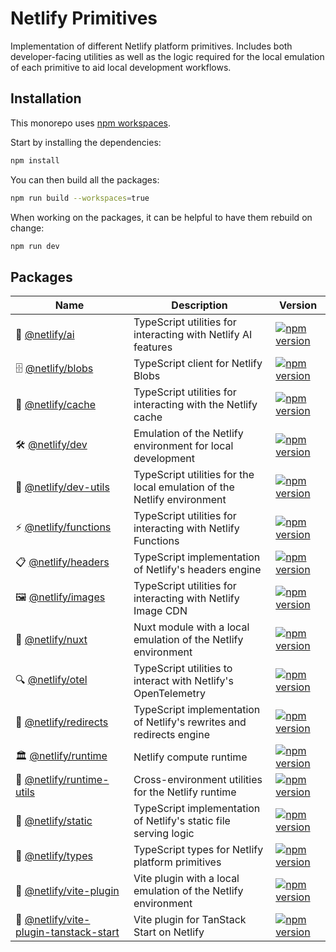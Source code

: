 # Netlify Primitives

Implementation of different Netlify platform primitives. Includes both developer-facing utilities as well as the logic
required for the local emulation of each primitive to aid local development workflows.

## Installation

This monorepo uses [npm workspaces](https://docs.npmjs.com/cli/v7/using-npm/workspaces/).

Start by installing the dependencies:

```sh
npm install
```

You can then build all the packages:

```sh
npm run build --workspaces=true
```

When working on the packages, it can be helpful to have them rebuild on change:

```sh
npm run dev
```

## Packages

| Name                                                                          | Description                                                             | Version                                                                                                                                    |
| ----------------------------------------------------------------------------- | ----------------------------------------------------------------------- | ------------------------------------------------------------------------------------------------------------------------------------------ |
| 🤖 [@netlify/ai](packages/ai)                                                 | TypeScript utilities for interacting with Netlify AI features           | [![npm version](https://img.shields.io/npm/v/@netlify/ai.svg)](https://www.npmjs.com/package/@netlify/ai)                                  |
| 🗄️ [@netlify/blobs](packages/blobs)                                           | TypeScript client for Netlify Blobs                                     | [![npm version](https://img.shields.io/npm/v/@netlify/blobs.svg)](https://www.npmjs.com/package/@netlify/blobs)                            |
| 💾 [@netlify/cache](packages/cache)                                           | TypeScript utilities for interacting with the Netlify cache             | [![npm version](https://img.shields.io/npm/v/@netlify/cache.svg)](https://www.npmjs.com/package/@netlify/cache)                            |
| 🛠️ [@netlify/dev](packages/dev)                                               | Emulation of the Netlify environment for local development              | [![npm version](https://img.shields.io/npm/v/@netlify/dev.svg)](https://www.npmjs.com/package/@netlify/dev)                                |
| 🔧 [@netlify/dev-utils](packages/dev-utils)                                   | TypeScript utilities for the local emulation of the Netlify environment | [![npm version](https://img.shields.io/npm/v/@netlify/dev-utils.svg)](https://www.npmjs.com/package/@netlify/dev-utils)                    |
| ⚡ [@netlify/functions](packages/functions)                                   | TypeScript utilities for interacting with Netlify Functions             | [![npm version](https://img.shields.io/npm/v/@netlify/functions.svg)](https://www.npmjs.com/package/@netlify/functions)                    |
| 📋 [@netlify/headers](packages/headers)                                       | TypeScript implementation of Netlify's headers engine                   | [![npm version](https://img.shields.io/npm/v/@netlify/headers.svg)](https://www.npmjs.com/package/@netlify/headers)                        |
| 🖼️ [@netlify/images](packages/images)                                         | TypeScript utilities for interacting with Netlify Image CDN             | [![npm version](https://img.shields.io/npm/v/@netlify/images.svg)](https://www.npmjs.com/package/@netlify/images)                          |
| 🚀 [@netlify/nuxt](packages/nuxt-module)                                      | Nuxt module with a local emulation of the Netlify environment           | [![npm version](https://img.shields.io/npm/v/@netlify/nuxt.svg)](https://www.npmjs.com/package/@netlify/nuxt)                              |
| 🔍 [@netlify/otel](packages/otel)                                             | TypeScript utilities to interact with Netlify's OpenTelemetry           | [![npm version](https://img.shields.io/npm/v/@netlify/otel.svg)](https://www.npmjs.com/package/@netlify/otel)                              |
| 🔄 [@netlify/redirects](packages/redirects)                                   | TypeScript implementation of Netlify's rewrites and redirects engine    | [![npm version](https://img.shields.io/npm/v/@netlify/redirects.svg)](https://www.npmjs.com/package/@netlify/redirects)                    |
| 🏛️ [@netlify/runtime](packages/runtime)                                       | Netlify compute runtime                                                 | [![npm version](https://img.shields.io/npm/v/@netlify/runtime.svg)](https://www.npmjs.com/package/@netlify/runtime)                        |
| 🔨 [@netlify/runtime-utils](packages/runtime-utils)                           | Cross-environment utilities for the Netlify runtime                     | [![npm version](https://img.shields.io/npm/v/@netlify/runtime-utils.svg)](https://www.npmjs.com/package/@netlify/runtime-utils)            |
| 📁 [@netlify/static](packages/static)                                         | TypeScript implementation of Netlify's static file serving logic        | [![npm version](https://img.shields.io/npm/v/@netlify/static.svg)](https://www.npmjs.com/package/@netlify/static)                          |
| 🔢 [@netlify/types](packages/types)                                           | TypeScript types for Netlify platform primitives                        | [![npm version](https://img.shields.io/npm/v/@netlify/types.svg)](https://www.npmjs.com/package/@netlify/types)                            |
| 🔌 [@netlify/vite-plugin](packages/vite-plugin)                               | Vite plugin with a local emulation of the Netlify environment           | [![npm version](https://img.shields.io/npm/v/@netlify/vite-plugin.svg)](https://www.npmjs.com/package/@netlify/vite-plugin)                |
| 🔌 [@netlify/vite-plugin-tanstack-start](packages/vite-plugin-tanstack-start) | Vite plugin for TanStack Start on Netlify                               | [![npm version](https://img.shields.io/npm/v/@netlify/vite-plugin.svg)](https://www.npmjs.com/package/@netlify/vite-plugin-tanstack-start) |
